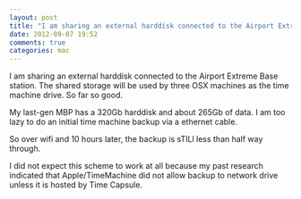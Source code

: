 ```yaml
---
layout: post
title: "I am sharing an external harddisk connected to the Airport Extreme Base station. The shared storage will be used by three OSX machines as the time machine drive. So far so good."
date: 2012-09-07 19:52
comments: true
categories: mac
---
```


I am sharing an external harddisk connected to the Airport Extreme Base station. The shared storage will be used by three OSX machines as the time machine drive. So far so good.


My last-gen MBP has a 320Gb harddisk and about 265Gb of data. I am too lazy to do an initial time machine backup via a ethernet cable.


So over wifi and 10 hours later, the backup is sTILl less than half way through.


I did not expect this scheme to work at all because my past research indicated that Apple/TimeMachine did not allow backup to network drive unless it is hosted by Time Capsule.

